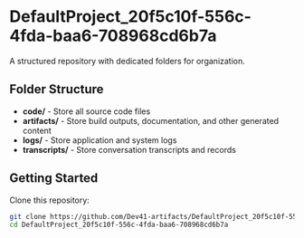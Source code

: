 # DefaultProject_20f5c10f-556c-4fda-baa6-708968cd6b7a
A structured repository with dedicated folders for organization.

## Folder Structure

- **code/** - Store all source code files
- **artifacts/** - Store build outputs, documentation, and other generated content
- **logs/** - Store application and system logs
- **transcripts/** - Store conversation transcripts and records

## Getting Started

Clone this repository:
```bash
git clone https://github.com/Dev41-artifacts/DefaultProject_20f5c10f-556c-4fda-baa6-708968cd6b7a
cd DefaultProject_20f5c10f-556c-4fda-baa6-708968cd6b7a
```
